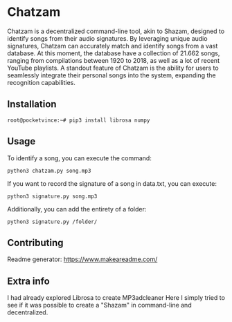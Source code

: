 # Chatzam
Chatzam is a decentralized command-line tool, akin to Shazam, designed to identify songs from their audio signatures. By leveraging unique audio signatures, Chatzam can accurately match and identify songs from a vast database. At this moment, the database have a collection of 21.662 songs, ranging from compilations between 1920 to 2018, as well as a lot of recent YouTube playlists. A standout feature of Chatzam is the ability for users to seamlessly integrate their personal songs into the system, expanding the recognition capabilities.

## Installation
```shell
root@pocketvince:~# pip3 install librosa numpy
```
## Usage
To identify a song, you can execute the command:
```shell
python3 chatzam.py song.mp3
```

If you want to record the signature of a song in data.txt, you can execute:

```shell
python3 signature.py song.mp3
```
Additionally, you can add the entirety of a folder:

```shell
python3 signature.py /folder/
```

## Contributing

Readme generator: https://www.makeareadme.com/

## Extra info
I had already explored Librosa to create MP3adcleaner
Here I simply tried to see if it was possible to create a "Shazam" in command-line and decentralized.
